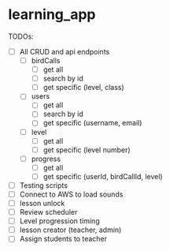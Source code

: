# learning_app

TODOs:
- [ ] All CRUD and api endpoints
    - [ ] birdCalls 
        - [ ] get all
        - [ ] search by id
        - [ ] get specific (level, class)
    - [ ] users 
        - [ ] get all
        - [ ] search by id
        - [ ] get specific (username, email)
    - [ ] level 
        - [ ] get all
        - [ ] get specific (level number)
    - [ ] progress
        - [ ] get all
        - [ ] get specific (userId, birdCallId, level)
- [ ] Testing scripts
- [ ] Connect to AWS to load sounds
- [ ] lesson unlock
- [ ] Review scheduler
- [ ] Level progression timing
- [ ] lesson creator (teacher, admin)
- [ ] Assign students to teacher